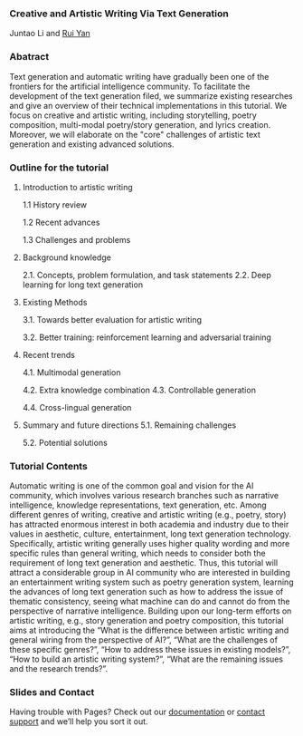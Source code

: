 ### Creative and Artistic Writing Via Text Generation
Juntao Li and [Rui Yan](http://ruiyan.me/)


### Abatract 
Text generation and automatic writing have gradually been one of the frontiers for the artificial intelligence community. To facilitate the development of the text generation filed, we summarize existing researches and give an overview of their technical implementations in this tutorial. We focus on creative and artistic writing, including storytelling, poetry composition, multi-modal poetry/story generation, and lyrics creation. Moreover, we will elaborate on the "core" challenges of artistic text generation and existing advanced solutions.

### Outline for the tutorial
1. Introduction to artistic writing

    1.1 History review

    1.2 Recent advances

    1.3 Challenges and problems

2. Background knowledge

    2.1. Concepts, problem formulation, and task statements 2.2. Deep learning for long text generation

3. Existing Methods

    3.1. Towards better evaluation for artistic writing

    3.2. Better training: reinforcement learning and adversarial training

4. Recent trends

    4.1. Multimodal generation

    4.2. Extra knowledge combination 4.3. Controllable generation

    4.4. Cross-lingual generation

5. Summary and future directions 5.1. Remaining challenges

    5.2. Potential solutions


### Tutorial Contents
Automatic writing is one of the common goal and vision for the AI community, which involves various research branches such as narrative intelligence, knowledge representations, text generation, etc. Among different genres of writing, creative and artistic writing (e.g., poetry, story) has attracted enormous interest in both academia and industry due to their values in aesthetic, culture, entertainment, long text generation technology. Specifically, artistic writing generally uses higher quality wording and more specific rules than general writing, which needs to consider both the requirement of long text generation and aesthetic. Thus, this tutorial will attract a considerable group in AI community who are interested in building an entertainment writing system such as poetry generation system, learning the advances of long text generation such as how to address the issue of thematic consistency, seeing what machine can do and cannot do from the perspective of narrative intelligence.
Building upon our long-term efforts on artistic writing, e.g., story generation and poetry composition, this tutorial aims at introducing the “What is the difference between artistic writing and general wiring from the perspective of AI?”, “What are the challenges of these specific genres?”, “How to address these issues in existing models?”, “How to build an artistic writing system?”, “What are the remaining issues and the research trends?”.


### Slides and Contact

Having trouble with Pages? Check out our [documentation](https://help.github.com/categories/github-pages-basics/) or [contact support](https://github.com/contact) and we’ll help you sort it out.
